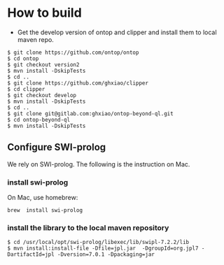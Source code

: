 How to build
==============

- Get the develop version of ontop and clipper and install them to local maven repo.

```
$ git clone https://github.com/ontop/ontop
$ cd ontop
$ git checkout version2
$ mvn install -DskipTests
$ cd ..
$ git clone https://github.com/ghxiao/clipper
$ cd clipper
$ git checkout develop
$ mvn install -DskipTests
$ cd ..
$ git clone git@gitlab.com:ghxiao/ontop-beyond-ql.git
$ cd ontop-beyond-ql
$ mvn install -DskipTests
```

## Configure SWI-prolog

We rely on SWI-prolog. The following is the instruction on Mac. 

### install swi-prolog 

On Mac, use homebrew:

```
brew  install swi-prolog
```

### install the library to the local maven repository

```
$ cd /usr/local/opt/swi-prolog/libexec/lib/swipl-7.2.2/lib
$ mvn install:install-file -Dfile=jpl.jar  -DgroupId=org.jpl7 -DartifactId=jpl -Dversion=7.0.1 -Dpackaging=jar
```
 



